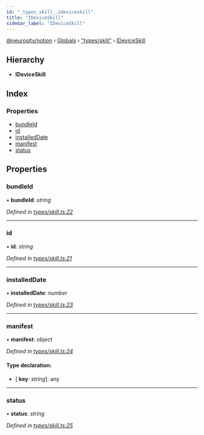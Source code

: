 ```yaml
---
id: "_types_skill_.ideviceskill"
title: "IDeviceSkill"
sidebar_label: "IDeviceSkill"
---
```


[@neurosity/notion](../index.md) › [Globals](../globals.md) › ["types/skill"](../modules/_types_skill_.md) › [IDeviceSkill](_types_skill_.ideviceskill.md)

## Hierarchy

* **IDeviceSkill**

## Index

### Properties

* [bundleId](_types_skill_.ideviceskill.md#bundleid)
* [id](_types_skill_.ideviceskill.md#id)
* [installedDate](_types_skill_.ideviceskill.md#installeddate)
* [manifest](_types_skill_.ideviceskill.md#manifest)
* [status](_types_skill_.ideviceskill.md#status)

## Properties

###  bundleId

• **bundleId**: *string*

*Defined in [types/skill.ts:22](https://github.com/neurosity/notion-js/blob/58d781f/src/types/skill.ts#L22)*

___

###  id

• **id**: *string*

*Defined in [types/skill.ts:21](https://github.com/neurosity/notion-js/blob/58d781f/src/types/skill.ts#L21)*

___

###  installedDate

• **installedDate**: *number*

*Defined in [types/skill.ts:23](https://github.com/neurosity/notion-js/blob/58d781f/src/types/skill.ts#L23)*

___

###  manifest

• **manifest**: *object*

*Defined in [types/skill.ts:24](https://github.com/neurosity/notion-js/blob/58d781f/src/types/skill.ts#L24)*

#### Type declaration:

* \[ **key**: *string*\]: any

___

###  status

• **status**: *string*

*Defined in [types/skill.ts:25](https://github.com/neurosity/notion-js/blob/58d781f/src/types/skill.ts#L25)*
